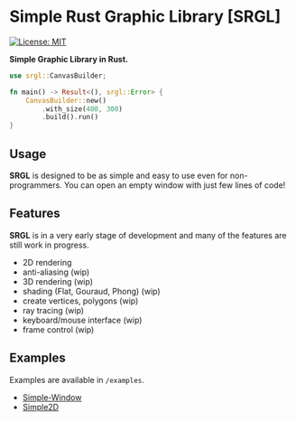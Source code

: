 # Simple Rust Graphic Library [SRGL]

[![License: MIT](https://img.shields.io/badge/License-MIT-yellow.svg)](https://opensource.org/licenses/MIT)

**Simple Graphic Library in Rust.**

```rust
use srgl::CanvasBuilder;

fn main() -> Result<(), srgl::Error> {
    CanvasBuilder::new()
        .with_size(400, 300)
        .build().run()
}
```

## Usage

**SRGL** is designed to be as simple and easy to use even for non-programmers. You can open an empty window with just 
few lines of code!


## Features

**SRGL** is in a very early stage of development and many of the 
features are still work in progress.

 - 2D rendering 
 - anti-aliasing (wip)
 - 3D rendering (wip)
 - shading (Flat, Gouraud, Phong) (wip)
 - create vertices, polygons (wip)
 - ray tracing (wip)
 - keyboard/mouse interface (wip)
 - frame control (wip)

## Examples

Examples are available in `/examples`.

- [Simple-Window](./examples/simple-window)
- [Simple2D](./examples/simple2d)

